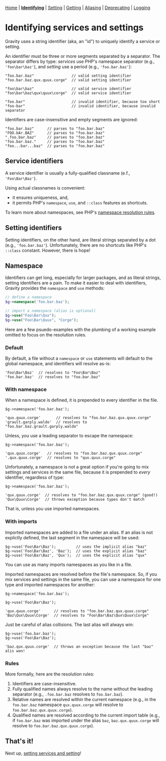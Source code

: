 [Home](index.md) | [**Identifying**](identifying.md) | [Setting](setting.md) | [Getting](getting.md) | [Aliasing](aliasing.md) | [Deprecating](deprecating.md) | [Logging](logging.md)

# Identifying services and settings

Gravity uses a string identifier (aka, an "id") to uniquely identify a service or setting.

An identifier must be three or more segments separated by a separator. The separator differs by type: _services_ use PHP's namespace separator (e.g., `'foo\bar\baz'`), and _setting_ use a period (e.g., `'foo.bar.baz'`):

```
"foo.bar.baz"                 // valid setting identifier
"foo.bar.baz.qux.quux.corge"  // valid setting identifier

"foo\bar\baz"                 // valid service identifier
"foo\bar\baz\qux\quux\corge"  // valid service identifier

"foo.bar"                     // invalid identifier, because too short
"foo-bar"                     // invalid identifier, because invalid separator
```

Identifiers are case-insensitive and empty segments are ignored:

```
"foo.bar.baz"      // parses to "foo.bar.baz"
"FOO.bAr.BAZ"      // parses to "foo.bar.baz"
".foo.bar.baz"     // parses to "foo.bar.baz"
"foo.bar.baz."     // parses to "foo.bar.baz"
"foo...bar...baz"  // parses to "foo.bar.baz"
```

## Service identifiers

A service identifier is usually a fully-qualified classname (e.f., `'Foo\Bar\Baz'`).

Using actual classnames is convenient:

- it ensures uniqueness, and,
- it permits PHP's `namespace`, `use`, and `::class` features as shortcuts.

To learn more about namespaces, see PHP's [namespace resolution rules](http://php.net/manual/en/language.namespaces.rules.php).


## Setting identifiers

Setting identifiers, on the other hand, are literal strings separated by a dot (e.g., `'foo.bar.baz'`). Unfortunately, there are no shortcuts like PHP's `::class` constant. However, there is hope!

## Namespace

Identifiers can get long, especially for larger packages, and as literal strings, setting identifiers are a pain. To make it easier to deal with identifiers, Gravity provides the `namespace` and `use` methods:

```php
// define a namespace
$g->namespace('foo.bar.baz');

// import a namespace (alias is optional)
$g->use("Foo\Bar\Qux");
$g->use("Foo\Bar\Quux", "Corge");
```

Here are a few psuedo-examples with the plumbing of a working example omitted to focus on the resolution rules.

### Default

By default, a file without a `namespace` or `use` statements will default to the global namespace, and identifiers will resolve as-is:

```
'Foo\Bar\Baz'  // resolves to "Foo\Bar\Baz"
'foo.bar.baz'  // resolves to "foo.bar.baz"
```

### With namespace

When a namespace is defined, it is prepended to every identifier in the file.

```
$g->namespace('foo.bar.baz');

'qux.quux.corge'       // resolves to "foo.bar.baz.qux.quux.corge"
'grault.garply.waldo'  // resolves to "foo.bar.baz.grault.garply.waldo"
```

Unless, you use a leading separator to escape the namespace:

```
$g->namespace('foo.bar.baz');

'qux.quux.corge'   // resolves to "foo.bar.baz.qux.quux.corge"
'.qux.quux.corge'  // resolves to "qux.quux.corge"
```

Unfortunately, a namespace is not a great option if you're going to mix settings and services in the same file, because it is prepended to _every_ identifier, regardless of type:

```
$g->namespace('foo.bar.baz');

'qux.quux.corge'  // resolves to "foo.bar.baz.qux.quux.corge" (good!)
'Qux\Quux\Corge'  // throws exception because types don't match
```

That is, unless you use imported namespaces.

### With imports

Imported namespaces are added to a file under an alias. If an alias is not explictly defined, the last segment in the namespace will be used:

```
$g->use('Foo\Bar\Baz');         // uses the implicit alias "baz"
$g->use('Foo\Bar\Baz', 'Baz');  // uses the explicit alias "baz"
$g->use('Foo\Bar\Baz', 'Qux');  // uses the explicit alias "qux"
```

You can use as many imports namespaces as you like in a file.

Imported namespaces are resolved before the file's namespace. So, if you mix services and settings in the same file, you can use a namespace for one type and imported namespaces for another:

```
$g->namespace('foo.bar.baz');

$g->use('Foo\Bar\Baz');

'qux.quux.corge'      // resolves to "foo.bar.baz.qux.quux.corge"
'Baz\Qux\Quux\Corge'  // resolves to "Foo\Bar\Baz\Qux\Quux\Corge"
```

Just be careful of alias collisions. The last alias will always win:

```
$g->use('foo.bar.baz');
$g->use('Foo\Bar\Baz');

'baz.qux.quux.corge'  // throws an exception because the last "baz" alis won!
```

### Rules

More formally, here are the resolution rules:

1. Identifiers are case-insensitive.
2. Fully qualified names always resolve to the name without the leading separator (e.g., `.foo.bar.baz` resolves to `foo.bar.baz`).
3. Relative names are resolved within the current namespace (e.g., in the `foo.bar.baz` namespace `qux.quux.corge` will resolve to `foo.bar.baz.qux.quux.corge`).
4. Qualified names are resolved according to the current import table (e.g., if `foo.bar.baz` was imported under the alias `baz`, `baz.qux.quux.corge` will resolve to `foo.bar.baz.qux.quux.corge`).


## That's it!

Next up, [setting services and setting](setting.md)!
